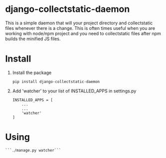 django-collectstatic-daemon
===========================

This is a simple daemon that will your project directory and collectstatic files whenever there is a change.
This is often times useful when you are working with node/npm project and you need to collectstatic files
after npm builds the minified JS files.


# Install

1)  Install the package

    ```pip install django-collectstatic-daemon```

2) Add 'watcher' to your list of INSTALLED_APPS in settings.py
    

    ```
    INSTALLED_APPS = [
        ...
        ...
        'watcher'
    ]
    ```

# Using

    ```./manage.py watcher```
